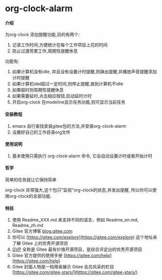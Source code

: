 # org-clock-alarm

#### 介绍
为org-clock 添加提醒功能,目的有两个:
1. 记录工作时间,方便统计在每个工作项目上花的时间
2. 防止过渡劳累工作,周期性提醒休息

功能有:
1. 如果计算机没有idle, 并且没有设置计时提醒,则弹出提醒,并播放声音提醒添加计时提醒
2. 如果计算机idel超过一定时间,则停止提醒,直到计算机不idle
3. 如果超时则周期性提醒休息
4. 如果需要延时,点击相应按钮,启动延时计时
5. 开启org-clock 在modeline显示任务功能,则可显示当前任务


#### 安装教程

1.  emacs 自行查找安装gitee包的方法,并安装org-clock-alarm
2.  设置好自己的工作目录org文件

#### 使用说明

1.  基本使用只需执行 org-clock-alarm 命令, 它会自动设置计时或者开始计时

#### 哲学
简单的任务就让它保持简单

org-clock 非常强大,这个包只"监视"org-clock的状态,并发出提醒, 所以你可以使用org-clock的全部功能.
#### 特技

1.  使用 Readme\_XXX.md 来支持不同的语言，例如 Readme\_en.md, Readme\_zh.md
2.  Gitee 官方博客 [blog.gitee.com](https://blog.gitee.com)
3.  你可以 [https://gitee.com/explore](https://gitee.com/explore) 这个地址来了解 Gitee 上的优秀开源项目
4.  [GVP](https://gitee.com/gvp) 全称是 Gitee 最有价值开源项目，是综合评定出的优秀开源项目
5.  Gitee 官方提供的使用手册 [https://gitee.com/help](https://gitee.com/help)
6.  Gitee 封面人物是一档用来展示 Gitee 会员风采的栏目 [https://gitee.com/gitee-stars/](https://gitee.com/gitee-stars/)
